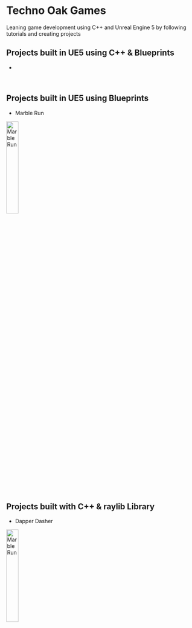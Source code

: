 # Techno Oak Games
Leaning game development using C++ and Unreal Engine 5 by following tutorials and creating projects

## Projects built in UE5 using C++ & Blueprints
- 

<br>

## Projects built in UE5 using Blueprints
- Marble Run
<a href="https://github.com/TechnoOakGames/Marble_Run">
 <img alt="Marble Run" width="25%" height="25%" src="https://raw.githubusercontent.com/TechnoOakGames/Marble_Run/main/Marble_Run_Gameplay_Screenshot.png" />
</a>
  
<br>

## Projects built with C++ & raylib Library
- Dapper Dasher
<a href="https://github.com/TechnoOakGames/Dapper_Dasher">
 <img alt="Marble Run" width="25%" height="25%" src="https://raw.githubusercontent.com/TechnoOakGames/Dapper_Dasher/main/Gameplay-Screenshot2.png" />
</a>

<br>

<!--

**Here are some ideas to get you started:**

🙋‍♀️ A short introduction - what is your organization all about?
🌈 Contribution guidelines - how can the community get involved?
👩‍💻 Useful resources - where can the community find your docs? Is there anything else the community should know?
🍿 Fun facts - what does your team eat for breakfast?
🧙 Remember, you can do mighty things with the power of [Markdown](https://docs.github.com/github/writing-on-github/getting-started-with-writing-and-formatting-on-github/basic-writing-and-formatting-syntax)
-->
